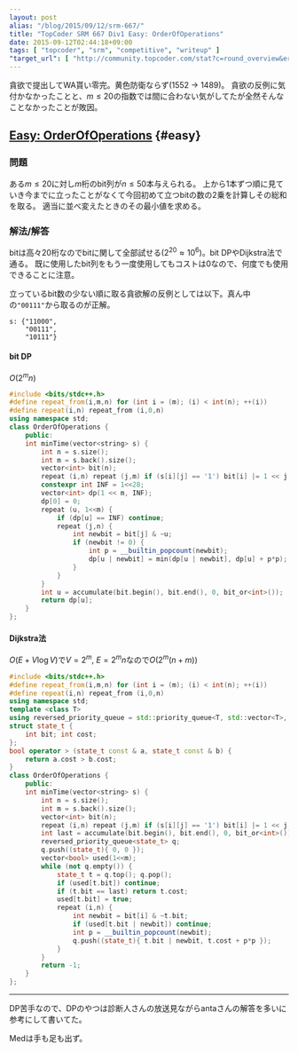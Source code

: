 ```yaml
---
layout: post
alias: "/blog/2015/09/12/srm-667/"
title: "TopCoder SRM 667 Div1 Easy: OrderOfOperations"
date: 2015-09-12T02:44:18+09:00
tags: [ "topcoder", "srm", "competitive", "writeup" ]
"target_url": [ "http://community.topcoder.com/stat?c=round_overview&er=5&rd=16547" ]
---
```


貪欲で提出してWA貰い零完。黄色防衛ならず(1552 -> 1489)。
貪欲の反例に気付かなかったことと、$m \le 20$の指数では間に合わない気がしてたが全然そんなことなかったことが敗因。

<!-- more -->

## [Easy: OrderOfOperations](http://community.topcoder.com/stat?c=problem_statement&pm=13987&rd=16547) {#easy}

### 問題

ある$m \le 20$に対し$m$桁のbit列が$n \le 50$本与えられる。
上から1本ずつ順に見ていき今までに立ったことがなくて今回初めて立つbitの数の2乗を計算しその総和を取る。
適当に並べ変えたときのその最小値を求める。

### 解法/解答

bitは高々20桁なのでbitに関して全部試せる($2^{20} \approx 10^6$)。bit DPやDijkstra法で通る。
既に使用したbit列をもう一度使用してもコストは0なので、何度でも使用できることに注意。

立っているbit数の少ない順に取る貪欲解の反例としては以下。真ん中の`"00111"`から取るのが正解。

``` plain
s: {"11000",
    "00111",
    "10111"}
```

#### bit DP

$O(2^mn)$

``` c++
#include <bits/stdc++.h>
#define repeat_from(i,m,n) for (int i = (m); (i) < int(n); ++(i))
#define repeat(i,n) repeat_from (i,0,n)
using namespace std;
class OrderOfOperations {
    public:
    int minTime(vector<string> s) {
        int n = s.size();
        int m = s.back().size();
        vector<int> bit(n);
        repeat (i,n) repeat (j,m) if (s[i][j] == '1') bit[i] |= 1 << j;
        constexpr int INF = 1<<28;
        vector<int> dp(1 << m, INF);
        dp[0] = 0;
        repeat (u, 1<<m) {
            if (dp[u] == INF) continue;
            repeat (j,n) {
                int newbit = bit[j] & ~u;
                if (newbit != 0) {
                    int p = __builtin_popcount(newbit);
                    dp[u | newbit] = min(dp[u | newbit], dp[u] + p*p);
                }
            }
        }
        int u = accumulate(bit.begin(), bit.end(), 0, bit_or<int>());
        return dp[u];
    }
};
```

#### Dijkstra法

$O(E + V\log V)$で$V = 2^m$, $E = 2^mn$なので$O(2^m(n + m))$

``` c++
#include <bits/stdc++.h>
#define repeat_from(i,m,n) for (int i = (m); (i) < int(n); ++(i))
#define repeat(i,n) repeat_from (i,0,n)
using namespace std;
template <class T>
using reversed_priority_queue = std::priority_queue<T, std::vector<T>, std::greater<T> >;
struct state_t {
    int bit; int cost;
};
bool operator > (state_t const & a, state_t const & b) {
    return a.cost > b.cost;
}
class OrderOfOperations {
    public:
    int minTime(vector<string> s) {
        int n = s.size();
        int m = s.back().size();
        vector<int> bit(n);
        repeat (i,n) repeat (j,m) if (s[i][j] == '1') bit[i] |= 1 << j;
        int last = accumulate(bit.begin(), bit.end(), 0, bit_or<int>());
        reversed_priority_queue<state_t> q;
        q.push((state_t){ 0, 0 });
        vector<bool> used(1<<m);
        while (not q.empty()) {
            state_t t = q.top(); q.pop();
            if (used[t.bit]) continue;
            if (t.bit == last) return t.cost;
            used[t.bit] = true;
            repeat (i,n) {
                int newbit = bit[i] & ~t.bit;
                if (used[t.bit | newbit]) continue;
                int p = __builtin_popcount(newbit);
                q.push((state_t){ t.bit | newbit, t.cost + p*p });
            }
        }
        return -1;
    }
};
```

---

DP苦手なので、DPのやつは診断人さんの放送見ながらantaさんの解答を多いに参考にして書いてた。

Medは手も足も出ず。

